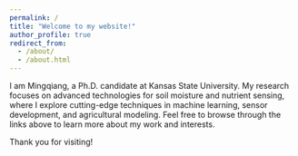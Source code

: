 ```yaml
---
permalink: /
title: "Welcome to my website!"
author_profile: true
redirect_from: 
  - /about/
  - /about.html
---
```


I am Mingqiang, a Ph.D. candidate at Kansas State University. My research focuses on advanced technologies for soil moisture and nutrient sensing, where I explore cutting-edge techniques in machine learning, sensor development, and agricultural modeling. Feel free to browse through the links above to learn more about my work and interests.

Thank you for visiting!
